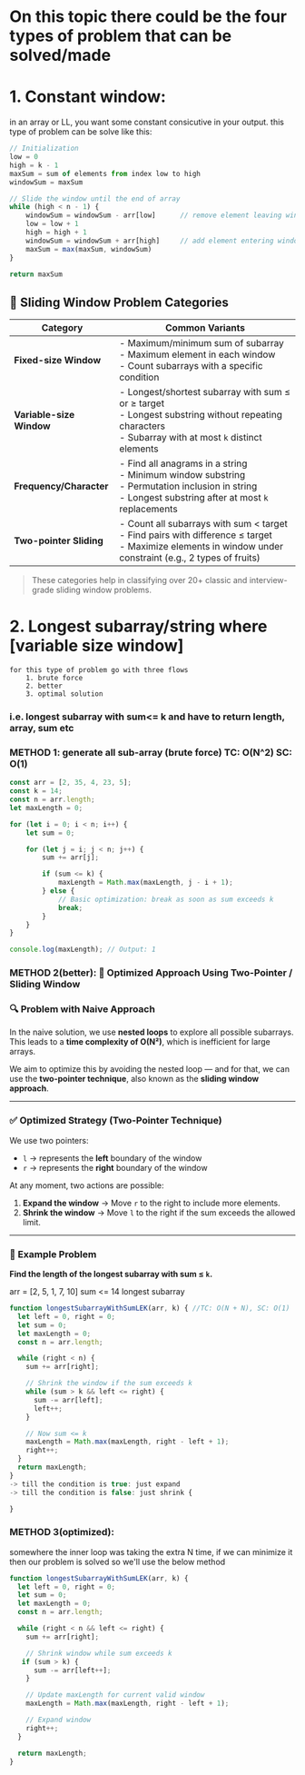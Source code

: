 # On this topic there could be the four types of problem that can be solved/made

# 1. Constant window:

in an array or LL, you want some constant consicutive in your output.
this type of problem can be solve like this:

```javascript
// Initialization
low = 0
high = k - 1
maxSum = sum of elements from index low to high
windowSum = maxSum

// Slide the window until the end of array
while (high < n - 1) {
    windowSum = windowSum - arr[low]      // remove element leaving window
    low = low + 1
    high = high + 1
    windowSum = windowSum + arr[high]     // add element entering window
    maxSum = max(maxSum, windowSum)
}

return maxSum
```

## 🧠 Sliding Window Problem Categories

| Category                 | Common Variants                                                                                                                                              |
| ------------------------ | ------------------------------------------------------------------------------------------------------------------------------------------------------------ |
| **Fixed-size Window**    | - Maximum/minimum sum of subarray<br>- Maximum element in each window<br>- Count subarrays with a specific condition                                         |
| **Variable-size Window** | - Longest/shortest subarray with sum ≤ or ≥ target<br>- Longest substring without repeating characters<br>- Subarray with at most `k` distinct elements      |
| **Frequency/Character**  | - Find all anagrams in a string<br>- Minimum window substring<br>- Permutation inclusion in string<br>- Longest substring after at most `k` replacements     |
| **Two-pointer Sliding**  | - Count all subarrays with sum < target<br>- Find pairs with difference ≤ target<br>- Maximize elements in window under constraint (e.g., 2 types of fruits) |

> These categories help in classifying over 20+ classic and interview-grade sliding window problems.

# 2. Longest subarray/string where <condition> [variable size window]

    for this type of problem go with three flows
        1. brute force
        2. better
        3. optimal solution

### i.e. longest subarray with sum<= k and have to return length, array, sum etc

### METHOD 1: generate all sub-array (brute force) TC: O(N^2) SC: O(1)

```js
const arr = [2, 35, 4, 23, 5];
const k = 14;
const n = arr.length;
let maxLength = 0;

for (let i = 0; i < n; i++) {
    let sum = 0;

    for (let j = i; j < n; j++) {
        sum += arr[j];

        if (sum <= k) {
            maxLength = Math.max(maxLength, j - i + 1);
        } else {
            // Basic optimization: break as soon as sum exceeds k
            break;
        }
    }
}

console.log(maxLength); // Output: 1
```

### METHOD 2(better): 🚀 Optimized Approach Using Two-Pointer / Sliding Window

### 🔍 Problem with Naive Approach

In the naive solution, we use **nested loops** to explore all possible subarrays.  
This leads to a **time complexity of O(N²)**, which is inefficient for large arrays.

We aim to optimize this by avoiding the nested loop — and for that, we can use the **two-pointer technique**, also known as the **sliding window approach**.

---

### ✅ Optimized Strategy (Two-Pointer Technique)

We use two pointers:

-   `l` → represents the **left** boundary of the window
-   `r` → represents the **right** boundary of the window

At any moment, two actions are possible:

1. **Expand the window** → Move `r` to the right to include more elements.
2. **Shrink the window** → Move `l` to the right if the sum exceeds the allowed limit.

---

### 📌 Example Problem

**Find the length of the longest subarray with sum ≤ `k`.**

arr = [2, 5, 1, 7, 10] sum <= 14 longest subarray

```js
function longestSubarrayWithSumLEK(arr, k) { //TC: O(N + N), SC: O(1)
  let left = 0, right = 0;
  let sum = 0;
  let maxLength = 0;
  const n = arr.length;

  while (right < n) {
    sum += arr[right];

    // Shrink the window if the sum exceeds k
    while (sum > k && left <= right) {
      sum -= arr[left];
      left++;
    }

    // Now sum <= k
    maxLength = Math.max(maxLength, right - left + 1);
    right++;
  }
  return maxLength;
}
-> till the condition is true: just expand
-> till the condition is false: just shrink {

}
```

### METHOD 3(optimized): 
somewhere the inner loop was taking the extra N time, if we can minimize it then our problem is solved
so we'll use the below method
```js
function longestSubarrayWithSumLEK(arr, k) {
  let left = 0, right = 0;
  let sum = 0;
  let maxLength = 0;
  const n = arr.length;

  while (right < n && left <= right) {
    sum += arr[right];

    // Shrink window while sum exceeds k
   if (sum > k) {
      sum -= arr[left++];
    }

    // Update maxLength for current valid window
    maxLength = Math.max(maxLength, right - left + 1);

    // Expand window
    right++;
  }

  return maxLength;
}

```